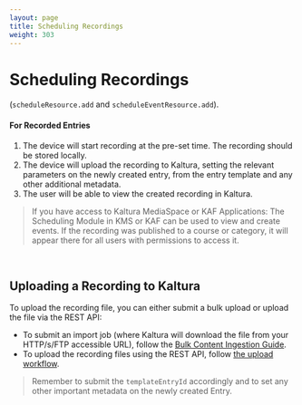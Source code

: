 ```yaml
---
layout: page
title: Scheduling Recordings
weight: 303
---
```


# Scheduling Recordings

(`scheduleResource.add` and `scheduleEventResource.add`).

#### For Recorded Entries

1. The device will start recording at the pre-set time. The recording should be stored locally.
2. The device will upload the recording to Kaltura, setting the relevant parameters on the newly created entry, from the entry template and any other additional metadata. 
3. The user will be able to view the created recording in Kaltura. 

> If you have access to Kaltura MediaSpace or KAF Applications: The Scheduling Module in KMS or KAF can be used to view and create events. If the recording was published to a course or category, it will appear there for all users with permissions to access it. 

​                                                  

## Uploading a Recording to Kaltura  

To upload the recording file, you can either submit a bulk upload or upload the file via the REST API:

* To submit an import job (where Kaltura will download the file from your HTTP/s/FTP accessible URL), follow the [Bulk Content Ingestion Guide](https://developer.kaltura.com/api-docs/Ingest_and_Upload_Media/Bulk-Content-Ingestion.html).
* To upload the recording files using the REST API, follow [the upload workflow](https://developer.kaltura.com/workflows/Ingest_and_Upload_Media).

> Remember to submit the `templateEntryId` accordingly and to set any other important metadata on the newly created Entry.

